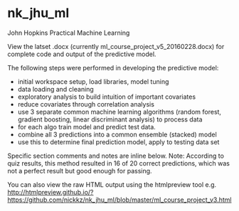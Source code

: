 # nk_jhu_ml
John Hopkins Practical Machine Learning

View the latset .docx (currently ml_course_project_v5_20160228.docx) for complete code and output of the predictive model.

The following steps were performed in developing the predictive model: 
 - initial workspace setup, load libraries, model tuning
 - data loading and cleaning
 - exploratory analysis to build intuition of important covariates
 - reduce covariates through correlation analysis
 - use 3 separate common machine learning algorithms (random forest, gradient boosting, linear discriminant analysis) to process data
 - for each algo train model and predict test data. 
 - combine all 3 predictions into a common ensemble (stacked) model
 - use this to determine final prediction model, apply to testing data set

Specific section comments and notes are inline below.  Note: According to quiz results, this method resulted in 16 of 20 correct predictions, which was not a perfect result but good enough for passing. 

You can also view the raw HTML output using the htmlpreview tool e.g.  
http://htmlpreview.github.io/?https://github.com/nickkz/nk_jhu_ml/blob/master/ml_course_project_v3.html
